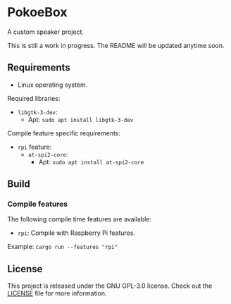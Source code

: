# PokoeBox
A custom speaker project.

This is still a work in progress. The README will be updated anytime soon.

## Requirements
* Linux operating system.

Required libraries:
* `libgtk-3-dev`:
    * Apt: `sudo apt install libgtk-3-dev`

Compile feature specific requirements:
* `rpi` feature:
    * `at-spi2-core`:
        * Apt: `sudo apt install at-spi2-core`

## Build
### Compile features
The following compile time features are available:
* `rpi`: Compile with Raspberry Pi features.

Example: `cargo run --features "rpi"`

## License
This project is released under the GNU GPL-3.0 license.
Check out the [LICENSE](LICENSE) file for more information.
